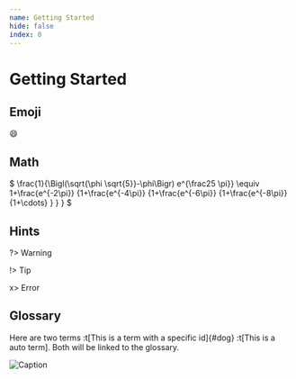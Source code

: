 ```yaml
---
name: Getting Started
hide: false
index: 0
---
```


# Getting Started

## Emoji

:smile:

## Math

$ \frac{1}{\Bigl(\sqrt{\phi \sqrt{5}}-\phi\Bigr) e^{\frac25 \pi}} \equiv 1+\frac{e^{-2\pi}} {1+\frac{e^{-4\pi}} {1+\frac{e^{-6\pi}} {1+\frac{e^{-8\pi}} {1+\cdots} } } } $

## Hints

?> Warning

!> Tip

x> Error

## Glossary

Here are two terms :t[This is a term with a specific id]{#dog}
:t[This is a auto term]. Both will be linked to the glossary.

![Caption](/test.jpg "A test his is asdjksfd jkfg sj asdjsdgf sfdj ksdfjskdfsf s sdfd sf asf as asdjkasd asdjaks jd ksjdkjaksd jasdkj aksdj kasdjaskd jaksdj kadjka jdka jdkad jaskd askdj askdjsd kdasj askdj jas")

